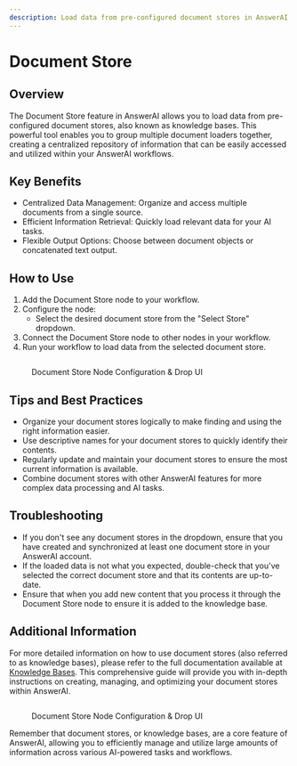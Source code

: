 ```yaml
---
description: Load data from pre-configured document stores in AnswerAI
---
```


# Document Store

## Overview

The Document Store feature in AnswerAI allows you to load data from pre-configured document stores, also known as knowledge bases. This powerful tool enables you to group multiple document loaders together, creating a centralized repository of information that can be easily accessed and utilized within your AnswerAI workflows.

## Key Benefits

-   Centralized Data Management: Organize and access multiple documents from a single source.
-   Efficient Information Retrieval: Quickly load relevant data for your AI tasks.
-   Flexible Output Options: Choose between document objects or concatenated text output.

## How to Use

1. Add the Document Store node to your workflow.
2. Configure the node:
    - Select the desired document store from the "Select Store" dropdown.
3. Connect the Document Store node to other nodes in your workflow.
4. Run your workflow to load data from the selected document store.

<!-- TODO: Add a screenshot of the Document Store node configuration panel -->
<figure><img src="/.gitbook/assets/screenshots/documentstorenode.png.png" alt="" /><figcaption><p> Document Store Node Configuration  &#x26; Drop UI</p></figcaption></figure>

## Tips and Best Practices

-   Organize your document stores logically to make finding and using the right information easier.
-   Use descriptive names for your document stores to quickly identify their contents.
-   Regularly update and maintain your document stores to ensure the most current information is available.
-   Combine document stores with other AnswerAI features for more complex data processing and AI tasks.

## Troubleshooting

-   If you don't see any document stores in the dropdown, ensure that you have created and synchronized at least one document store in your AnswerAI account.
-   If the loaded data is not what you expected, double-check that you've selected the correct document store and that its contents are up-to-date.
-   Ensure that when you add new content that you process it through the Document Store node to ensure it is added to the knowledge base.

## Additional Information

For more detailed information on how to use document stores (also referred to as knowledge bases), please refer to the full documentation available at [Knowledge Bases](../../../knowledge-bases). This comprehensive guide will provide you with in-depth instructions on creating, managing, and optimizing your document stores within AnswerAI.

<!-- TODO: Add a screenshot showing the Document Store node connected in a workflow -->
<figure><img src="/.gitbook/assets/screenshots/documentstoreinaworkflow.png" alt="" /><figcaption><p> Document Store Node Configuration  &#x26; Drop UI</p></figcaption></figure>

Remember that document stores, or knowledge bases, are a core feature of AnswerAI, allowing you to efficiently manage and utilize large amounts of information across various AI-powered tasks and workflows.
